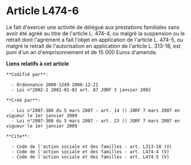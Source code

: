 # Article L474-6

Le fait d'exercer une activité de délégué aux prestations familiales sans avoir été agréé au titre de l'article L. 474-4, ou
malgré la suspension ou le retrait dont l'agrément a fait l'objet en application de l'article L. 474-5, ou malgré le retrait
de l'autorisation en application de l'article L. 313-18, est puni d'un an d'emprisonnement et de 15 000 Euros d'amende.

**Liens relatifs à cet article**

	**Codifié par**:

	  - Ordonnance 2000-1249 2000-12-21
	  - Loi n°2002-2 2002-01-02 art. 87 JORF 3 janvier 2002

	**Créé par**:

	  - Loi n°2007-308 du 5 mars 2007 - art. 14 () JORF 7 mars 2007 en vigueur le 1er janvier 2009
	  - Loi n°2007-308 du 5 mars 2007 - art. 23 () JORF 7 mars 2007 en vigueur le 1er janvier 2009

	**Cite**:

	  - Code de l'action sociale et des familles - art. L313-18 (V)
	  - Code de l'action sociale et des familles - art. L474-4 (V)
	  - Code de l'action sociale et des familles - art. L474-5 (V)
